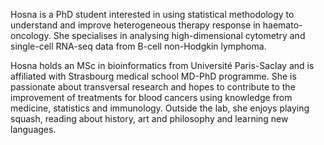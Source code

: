 Hosna is a PhD student interested in using statistical methodology to understand and improve heterogeneous therapy response in haemato-oncology. She specialises in analysing high-dimensional cytometry and single-cell RNA-seq data from B-cell non-Hodgkin lymphoma. 

Hosna holds an MSc in bioinformatics from Université Paris-Saclay and is affiliated with Strasbourg medical school MD-PhD programme. She is passionate about transversal research and hopes to contribute to the improvement of treatments for blood cancers using knowledge from medicine, statistics and immunology. Outside the lab, she enjoys playing squash, reading about history, art and philosophy and learning new languages. 
